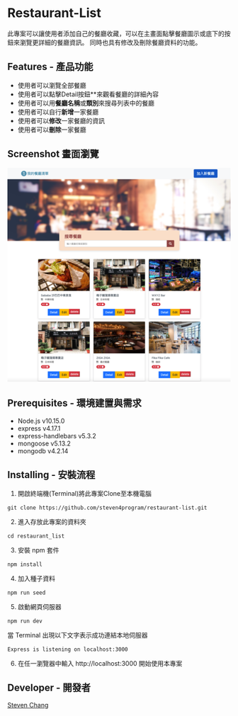 # Restaurant-List
此專案可以讓使用者添加自己的餐廳收藏，可以在主畫面點擊餐廳圖示或底下的按鈕來瀏覽更詳細的餐廳資訊。
同時也具有修改及刪除餐廳資料的功能。


## Features - 產品功能
- 使用者可以瀏覽全部餐廳
- 使用者可以點擊Detail按鈕**來觀看餐廳的詳細內容
- 使用者可以用**餐廳名稱**或**類別**來搜尋列表中的餐廳
- 使用者可以自行**新增**一家餐廳
- 使用者可以**修改**一家餐廳的資訊
- 使用者可以**刪除**一家餐廳


## Screenshot 畫面瀏覽
![image](https://github.com/steven4program/restaurant-list/blob/master/restaurant-list.png)

## Prerequisites - 環境建置與需求
- Node.js v10.15.0
- express v4.17.1
- express-handlebars v5.3.2
- mongoose v5.13.2
- mongodb v4.2.14

## Installing - 安裝流程
1. 開啟終端機(Terminal)將此專案Clone至本機電腦
```
git clone https://github.com/steven4program/restaurant-list.git
```
2. 進入存放此專案的資料夾
```
cd restaurant_list
```
3. 安裝 npm 套件
```
npm install
```
4. 加入種子資料
```
npm run seed
```
5. 啟動網頁伺服器
```
npm run dev
```
當 Terminal 出現以下文字表示成功連結本地伺服器
```
Express is listening on localhost:3000
```
6. 在任一瀏覽器中輸入 http://localhost:3000 開始使用本專案

## Developer - 開發者
[Steven Chang](https://github.com/steven4program)
